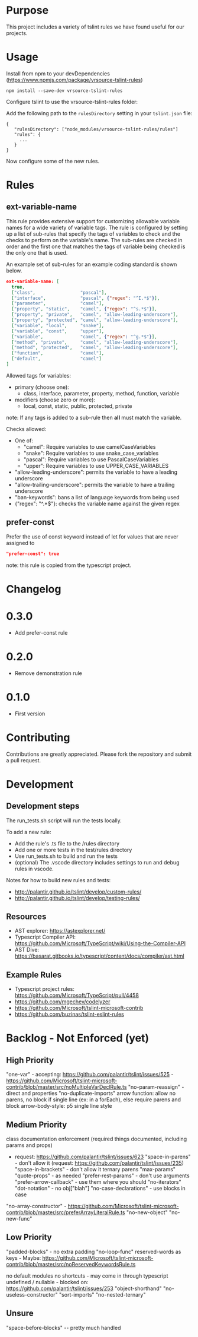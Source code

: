 # Purpose

This project includes a variety of tslint rules we have found useful for our projects.

# Usage

Install from npm to your devDependencies  (https://www.npmjs.com/package/vrsource-tslint-rules)

```
npm install --save-dev vrsource-tslint-rules
```

Configure tslint to use the vrsource-tslint-rules folder:

Add the following path to the `rulesDirectory` setting in your `tslint.json` file:

```
{
   "rulesDirectory": ["node_modules/vrsource-tslint-rules/rules"]
   "rules": {
     ...
   }
}
```

Now configure some of the new rules.

# Rules


 ## ext-variable-name

 This rule provides extensive support for customizing allowable variable names
 for a wide variety of variable tags.  The rule is configured by setting up a
 list of sub-rules that specify the tags of variables to check and the checks
 to perform on the variable's name.  The sub-rules are checked in order
 and the first one that matches the tags of variable being checked is the
 only one that is used.

 An example set of sub-rules for an example coding standard is shown below.

 ```json
 ext-variable-name: [
   true,
   ["class",                 "pascal"],
   ["interface",             "pascal", {"regex": "^I.*$"}],
   ["parameter",             "camel"],
   ["property", "static",    "camel", {"regex": "^s.*$"}],
   ["property", "private",   "camel", "allow-leading-underscore"],
   ["property", "protected", "camel", "allow-leading-underscore"],
   ["variable", "local",     "snake"],
   ["variable", "const",     "upper"],
   ["variable",              "camel", {"regex": "^g.*$"}],
   ["method", "private",     "camel", "allow-leading-underscore"],
   ["method", "protected",   "camel", "allow-leading-underscore"],
   ["function",              "camel"],
   ["default",               "camel"]
]
```

Allowed tags for variables:
   * primary (choose one):
      * class, interface, parameter, property,
        method, function, variable
   * modifiers (choose zero or more):
      * local, const, static, public, protected, private

note: If any tags is added to a sub-rule then **all** must match the variable.

Checks allowed:
   * One of:
      * "camel": Require variables to use camelCaseVariables
      * "snake": Require variables to use snake_case_variables
      * "pascal": Require variables to use PascalCaseVariables
      * "upper": Require variables to use UPPER_CASE_VARIABLES
   * "allow-leading-underscore": permits the variable to have a leading underscore
   * "allow-trailing-underscore": permits the variable to have a trailing underscore
   * "ban-keywords": bans a list of language keywords from being used
   * {"regex": "^.*$"}: checks the variable name against the given regex

## prefer-const

Prefer the use of const keyword instead of let for values that are never assigned to

```json
"prefer-const": true
```

note: this rule is copied from the typescript project.

# Changelog

# 0.3.0

  * Add prefer-const rule

# 0.2.0

  * Remove demonstration rule

# 0.1.0

  * First version

# Contributing

Contributions are greatly appreciated.  Please fork the repository and submit a pull request.

# Development

## Development steps

The run_tests.sh script will run the tests locally.

To add a new rule:
  - Add the rule's .ts file to the /rules directory
  - Add one or more tests in the test/rules directory
  - Use run_tests.sh to build and run the tests
  - (optional) The .vscode directory includes settings to run and debug rules in vscode.

Notes for how to build new rules and tests:

  - http://palantir.github.io/tslint/develop/custom-rules/
  - http://palantir.github.io/tslint/develop/testing-rules/

## Resources

  * AST explorer: https://astexplorer.net/
  * Typescript Compiler API: https://github.com/Microsoft/TypeScript/wiki/Using-the-Compiler-API
  * AST Dive:  https://basarat.gitbooks.io/typescript/content/docs/compiler/ast.html

## Example Rules

  * Typescript project rules: https://github.com/Microsoft/TypeScript/pull/4458
  * https://github.com/mgechev/codelyzer
  * https://github.com/Microsoft/tslint-microsoft-contrib
  * https://github.com/buzinas/tslint-eslint-rules

# Backlog - Not Enforced (yet)

High Priority
-------------
"one-var"       - accepting: https://github.com/palantir/tslint/issues/525
                - https://github.com/Microsoft/tslint-microsoft-contrib/blob/master/src/noMultipleVarDeclRule.ts
"no-param-reassign" - direct and properties
"no-duplicate-imports"
arrow function: allow no parens, no block if single line (ex: in a forEach), else require parens and block
arrow-body-style: p5 single line style

Medium Priority
---------------
class documentation enforcement  (required things documented, including params and props)
   - request: https://github.com/palantir/tslint/issues/623
"space-in-parens" - don't allow it (request: https://github.com/palantir/tslint/issues/235)
"space-in-brackets" - don't allow it
ternary parens
"max-params"
"quote-props" - as needed
"prefer-rest-params"    - don't use arguments
"prefer-arrow-callback" - use them where you should
"no-iterators"
"dot-notation" - no obj["blah"]
"no-case-declarations" - use blocks in case

"no-array-constructor" - https://github.com/Microsoft/tslint-microsoft-contrib/blob/master/src/preferArrayLiteralRule.ts
"no-new-object"
"no-new-func"


Low Priority
------------
"padded-blocks" - no extra padding
"no-loop-func"
reserved-words as keys
                - Maybe: https://github.com/Microsoft/tslint-microsoft-contrib/blob/master/src/noReservedKeywordsRule.ts

no default modules
no shortcuts   - may come in through typescript undefined / nullable
               - blocked on: https://github.com/palantir/tslint/issues/253
"object-shorthand"
"no-useless-constructor"
"sort-imports"
"no-nested-ternary"

Unsure
------
"space-before-blocks" -- pretty much handled